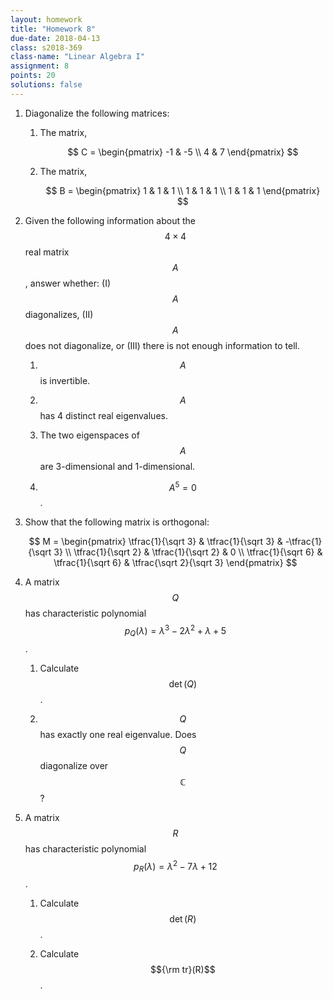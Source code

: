 ```yaml
---
layout: homework
title: "Homework 8"
due-date: 2018-04-13
class: s2018-369
class-name: "Linear Algebra I"
assignment: 8
points: 20
solutions: false
---
```


1.  Diagonalize the following matrices:
    1. The matrix,
    
       $$
       C = \begin{pmatrix}
       -1 & -5 \\
       4 & 7
       \end{pmatrix}
       $$
       
    2. The matrix,
    
       $$
       B = \begin{pmatrix}
       1 & 1 & 1 \\
       1 & 1 & 1 \\
       1 & 1 & 1
       \end{pmatrix}
       $$

2.  Given the following information about the $$4 \times 4$$ real matrix $$A$$,
    answer whether: (I) $$A$$ diagonalizes, (II) $$A$$ does not diagonalize, or (III) there is not enough information to tell.
    
    1.  $$A$$ is invertible.
    
    2.  $$A$$ has 4 distinct real eigenvalues.
    
    3.  The two eigenspaces of $$A$$ are 3-dimensional and 1-dimensional.
    
    4.  $$A^{5} = 0$$.

3.  Show that the following matrix is orthogonal:

    $$
    M = \begin{pmatrix}
    \tfrac{1}{\sqrt 3} & \tfrac{1}{\sqrt 3} & -\tfrac{1}{\sqrt 3} \\
    \tfrac{1}{\sqrt 2} & \tfrac{1}{\sqrt 2} & 0 \\
    \tfrac{1}{\sqrt 6} & \tfrac{1}{\sqrt 6} & \tfrac{\sqrt 2}{\sqrt 3}
    \end{pmatrix}
    $$

4.  A matrix $$Q$$ has characteristic polynomial $$p_Q(\lambda) = \lambda^3 -
    2\lambda^2 + \lambda + 5$$. 
    
    1. Calculate $$\det(Q)$$.
    
    2. $$Q$$ has exactly one real eigenvalue. Does $$Q$$ diagonalize over $$\mathbb C$$?
    
5.  A matrix $$R$$ has characteristic polynomial $$p_R(\lambda) = \lambda^2 - 7\lambda + 12$$.

    1.  Calculate $$\det(R)$$.
    
    2.  Calculate $${\rm tr}(R)$$.
